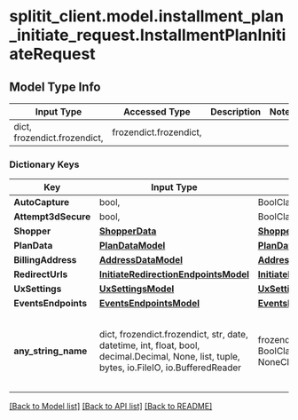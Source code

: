 # splitit_client.model.installment_plan_initiate_request.InstallmentPlanInitiateRequest

## Model Type Info
Input Type | Accessed Type | Description | Notes
------------ | ------------- | ------------- | -------------
dict, frozendict.frozendict,  | frozendict.frozendict,  |  | 

### Dictionary Keys
Key | Input Type | Accessed Type | Description | Notes
------------ | ------------- | ------------- | ------------- | -------------
**AutoCapture** | bool,  | BoolClass,  |  | 
**Attempt3dSecure** | bool,  | BoolClass,  |  | [optional] 
**Shopper** | [**ShopperData**](ShopperData.md) | [**ShopperData**](ShopperData.md) |  | [optional] 
**PlanData** | [**PlanDataModel**](PlanDataModel.md) | [**PlanDataModel**](PlanDataModel.md) |  | [optional] 
**BillingAddress** | [**AddressDataModel**](AddressDataModel.md) | [**AddressDataModel**](AddressDataModel.md) |  | [optional] 
**RedirectUrls** | [**InitiateRedirectionEndpointsModel**](InitiateRedirectionEndpointsModel.md) | [**InitiateRedirectionEndpointsModel**](InitiateRedirectionEndpointsModel.md) |  | [optional] 
**UxSettings** | [**UxSettingsModel**](UxSettingsModel.md) | [**UxSettingsModel**](UxSettingsModel.md) |  | [optional] 
**EventsEndpoints** | [**EventsEndpointsModel**](EventsEndpointsModel.md) | [**EventsEndpointsModel**](EventsEndpointsModel.md) |  | [optional] 
**any_string_name** | dict, frozendict.frozendict, str, date, datetime, int, float, bool, decimal.Decimal, None, list, tuple, bytes, io.FileIO, io.BufferedReader | frozendict.frozendict, str, BoolClass, decimal.Decimal, NoneClass, tuple, bytes, FileIO | any string name can be used but the value must be the correct type | [optional]

[[Back to Model list]](../../README.md#documentation-for-models) [[Back to API list]](../../README.md#documentation-for-api-endpoints) [[Back to README]](../../README.md)

